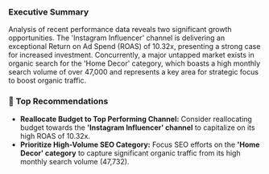 ### Executive Summary

Analysis of recent performance data reveals two significant growth opportunities. The 'Instagram Influencer' channel is delivering an exceptional Return on Ad Spend (ROAS) of 10.32x, presenting a strong case for increased investment. Concurrently, a major untapped market exists in organic search for the 'Home Decor' category, which boasts a high monthly search volume of over 47,000 and represents a key area for strategic focus to boost organic traffic.

### 🎯 Top Recommendations

-   **Reallocate Budget to Top Performing Channel:** Consider reallocating budget towards the **'Instagram Influencer' channel** to capitalize on its high ROAS of 10.32x.
-   **Prioritize High-Volume SEO Category:** Focus SEO efforts on the **'Home Decor' category** to capture significant organic traffic from its high monthly search volume (47,732).